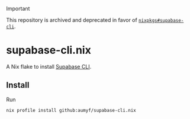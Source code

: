 >[!IMPORTANT]
> This repository is archived and deprecated in favor of [`nixpkgs#supabase-cli`](https://github.com/NixOS/nixpkgs/blob/master/pkgs/development/tools/supabase-cli/default.nix).

# supabase-cli.nix

A Nix flake to install [Supabase CLI](https://github.com/supabase/cli).

## Install

Run

```
nix profile install github:aumyf/supabase-cli.nix
```
